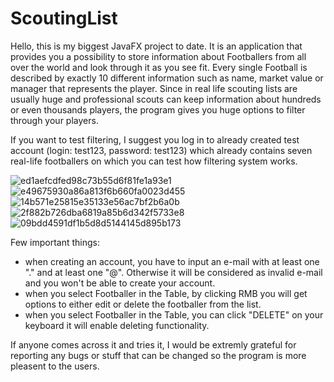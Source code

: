 # ScoutingList


Hello, this is my biggest JavaFX project to date. It is an application that provides you a possibility to store information about Footballers from all over the world and look through it as you see fit. Every single Football is described by exactly 10 different information such as name, market value or manager that represents the player. Since in real life scouting lists are usually huge and professional scouts can keep information about hundreds or even thousands players, the program gives you huge options to filter through your players.

If you want to test filtering, I suggest you log in to already created test account (login: test123, password: test123) which already contains seven real-life footballers on which you can test how filtering system works. 

![ed1aefcdfed98c73b55d6f81fe1a93e1](https://user-images.githubusercontent.com/71464021/124995004-fd7b9780-e046-11eb-91b8-6e80743fba17.png)
![e49675930a86a813f6b660fa0023d455](https://user-images.githubusercontent.com/71464021/124995006-fe142e00-e046-11eb-9d7a-e531605dccc1.png)
![14b571e25815e35133e56ac7bf2b6a0b](https://user-images.githubusercontent.com/71464021/124995009-ff455b00-e046-11eb-8052-2165d4b0033c.png)
![2f882b726dba6819a85b6d342f5733e8](https://user-images.githubusercontent.com/71464021/124995011-ff455b00-e046-11eb-9458-e269dab8de86.png)
![09bdd4591df1b5d8d5144145d895b173](https://user-images.githubusercontent.com/71464021/124995012-ffddf180-e046-11eb-911f-06bc8a1dd930.png)


Few important things:

 - when creating an account, you have to input an e-mail with at least one "." and at least one "@". Otherwise it will be considered as invalid e-mail and you won't be able to create your account.
 - when you select Footballer in the Table, by clicking RMB you will get options to either edit or delete the footballer from the list.
 - when you select Footballer in the Table, you can click "DELETE" on your keyboard it will enable deleting functionality.


If anyone comes across it and tries it, I would be extremly grateful for reporting any bugs or stuff that can be changed so the program is more pleasent to the users.

